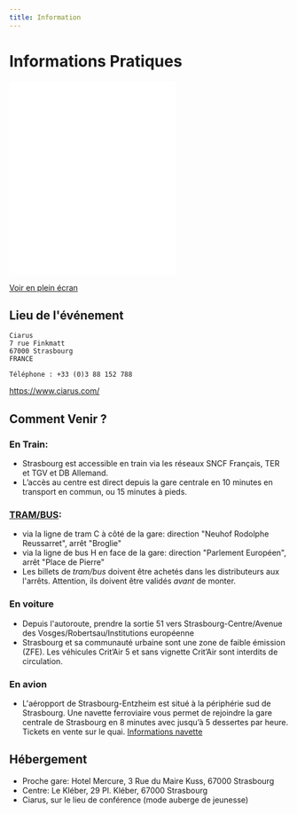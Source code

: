 ```yaml
---
title: Information
---
```


# Informations Pratiques

<div class="col-lg-12">
<iframe width="i825" height="350" frameborder="0" scrolling="no" marginheight="0" marginwidth="0" src="//umap.openstreetmap.fr/fr/map/new/?scaleControl=false&miniMap=false&scrollWheelZoom=false&zoomControl=true&allowEdit=false&moreControl=true&searchControl=null&tilelayersControl=null&embedControl=null&datalayersControl=true&onLoadPanel=undefined&captionBar=false"></iframe><p><a href="//umap.openstreetmap.fr/fr/map/new/">Voir en plein écran</a></p>
</div>

## Lieu de l'événement

```
Ciarus
7 rue Finkmatt
67000 Strasbourg
FRANCE

Téléphone : +33 (0)3 88 152 788
```
<https://www.ciarus.com/>



## Comment Venir ?

### En Train:

* Strasbourg est accessible en train via les réseaux SNCF Français, TER et TGV et DB Allemand.
* L’accès au centre est direct depuis la gare centrale en 10 minutes en transport en commun, ou 15 minutes à pieds.

### [TRAM/BUS](https://www.cts-strasbourg.eu/fr/): 
* via la ligne de tram C à côté de la gare: direction "Neuhof Rodolphe Reussarret", arrêt "Broglie"
* via la ligne de bus H en face de la gare: direction "Parlement Européen", arrêt "Place de Pierre"
* Les billets de _tram/bus_ doivent être achetés dans les distributeurs aux l'arrêts. Attention, ils doivent être validés *avant* de monter.


### En voiture

* Depuis l'autoroute, prendre la sortie 51 vers Strasbourg-Centre/Avenue des Vosges/Robertsau/Institutions européenne
* Strasbourg et sa communauté urbaine sont une zone de faible émission (ZFE). Les véhicules Crit’Air 5 et sans vignette Crit’Air sont interdits de circulation.

### En avion

* L'aéropport de Strasbourg-Entzheim est situé à la périphérie sud de Strasbourg. Une navette ferroviaire vous permet de rejoindre la gare centrale de Strasbourg en 8 minutes avec jusqu’à 5 dessertes par heure. Tickets en vente sur le quai.
[Informations navette](https://www.strasbourg.aeroport.fr/passagers/parkings-et-acces/navette-train/)


## Hébergement

* Proche gare: Hotel Mercure, 3 Rue du Maire Kuss, 67000 Strasbourg 
* Centre: Le Kléber, 29 Pl. Kléber, 67000 Strasbourg
* Ciarus, sur le lieu de conférence (mode auberge de jeunesse)

